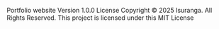 Portfolio website Version 1.0.0 License Copyright © 2025 Isuranga. All Rights Reserved. This project is licensed under this MIT License